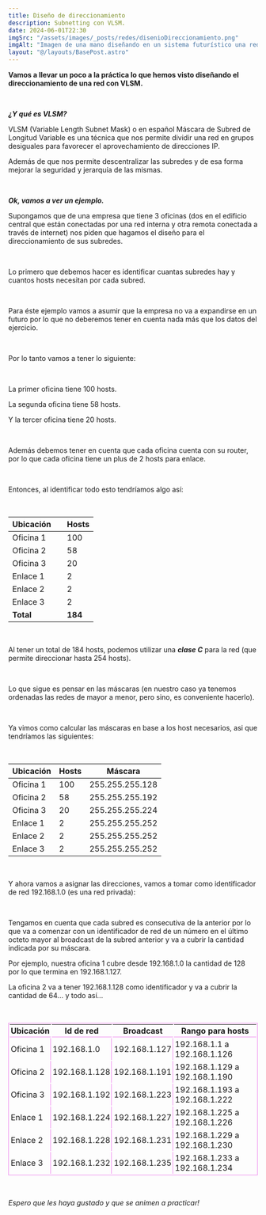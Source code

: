 ```yaml
---
title: Diseño de direccionamiento
description: Subnetting con VLSM.
date: 2024-06-01T22:30
imgSrc: "/assets/images/_posts/redes/disenioDireccionamiento.png"
imgAlt: "Imagen de una mano diseñando en un sistema futurístico una red compleja"
layout: "@/layouts/BasePost.astro"
---
```


**Vamos a llevar un poco a la práctica lo que hemos visto diseñando el direccionamiento de una red con VLSM.**

</br>

***¿Y qué es VLSM?***

VLSM (Variable Length Subnet Mask) o en español Máscara de Subred de Longitud Variable es una técnica que nos permite dividir una red en grupos desiguales para favorecer el aprovechamiento de direcciones IP.

Además de que nos permite descentralizar las subredes y de esa forma mejorar la seguridad y jerarquía de las mismas.

</br>

***Ok, vamos a ver un ejemplo.***

Supongamos que de una empresa que tiene 3 oficinas (dos en el edificio central que están conectadas por una red interna y otra remota conectada a través de internet) nos piden que hagamos el diseño para el direccionamiento de sus subredes.

</br>

Lo primero que debemos hacer es identificar cuantas subredes hay y cuantos hosts necesitan por cada subred.

</br>

Para éste ejemplo vamos a asumir que la empresa no va a expandirse en un futuro por lo que no deberemos tener en cuenta nada más que los datos del ejercicio.

</br>

Por lo tanto vamos a tener lo siguiente:

</br>

La primer oficina tiene 100 hosts.

La segunda oficina tiene 58 hosts.

Y la tercer oficina tiene 20 hosts.

</br>

Además debemos tener en cuenta que cada oficina cuenta con su router, por lo que cada oficina tiene un plus de 2 hosts para enlace.

</br>

Entonces, al identificar todo esto tendríamos algo así:

</br>

| Ubicación |  | Hosts |
| --- | --- | --- |
| Oficina 1 |  | 100 |
| Oficina 2 |  | 58 |
| Oficina 3 |  | 20 |
| Enlace 1 |  | 2 |
| Enlace 2 |  | 2 |
| Enlace 3 |  | 2 |
| **Total** |  | **184** |

</br>

Al tener un total de 184 hosts, podemos utilizar una ***clase C*** para la red (que permite direccionar hasta 254 hosts).

</br>

Lo que sigue es pensar en las máscaras (en nuestro caso ya tenemos ordenadas las redes de mayor a menor, pero sino, es conveniente hacerlo).

</br>

Ya vimos como calcular las máscaras en base a los host necesarios, asi que tendríamos las siguientes:

</br>

| Ubicación | Hosts | Máscara |
| --- | --- | --- |
| Oficina 1 | 100 | 255.255.255.128 |
| Oficina 2 | 58 | 255.255.255.192 |
| Oficina 3 | 20 | 255.255.255.224 |
| Enlace 1 | 2 | 255.255.255.252 |
| Enlace 2 | 2 | 255.255.255.252 |
| Enlace 3 | 2 | 255.255.255.252 |

</br>

Y ahora vamos a asignar las direcciones, vamos a tomar como identificador de red 192.168.1.0 (es una red privada):

</br>

Tengamos en cuenta que cada subred es consecutiva de la anterior por lo que va a comenzar con un identificador de red de un número en el último octeto mayor al broadcast de la subred anterior y va a cubrir la cantidad indicada por su máscara.

Por ejemplo, nuestra oficina 1 cubre desde 192.168.1.0 la cantidad de 128 por lo que termina en 192.168.1.127.

La oficina 2 va a tener 192.168.1.128 como identificador y va a cubrir la cantidad de 64... y todo así...

</br>
<table style="border: 1px solid violet; border-collapse: collapse; border-spacing: 0; border-collapse: separate; border-spacing: 2px;">
    <tr>
        <th style="padding: 2px; border-bottom: 1px solid violet;">Ubicación</th>
        <th style="padding: 2px; border-bottom: 1px solid violet;">Id de red</th>
        <th style="padding: 2px; border-bottom: 1px solid violet;">Broadcast</th>
        <th style="padding: 2px; border-bottom: 1px solid violet;">Rango para hosts</th>
    </tr>
    <tr>
        <td style="padding: 2px; border-right: 1px solid violet;">Oficina 1</td>
        <td style="padding: 2px; border-right: 1px solid violet;">192.168.1.0</td>
        <td style="padding: 2px; border-right: 1px solid violet;">192.168.1.127</td>
        <td style="padding: 2px;">192.168.1.1 a 192.168.1.126</td>
    </tr>
    <tr>
        <td style="padding: 2px; border-right: 1px solid violet;">Oficina 2</td>
        <td style="padding: 2px; border-right: 1px solid violet;">192.168.1.128</td>
        <td style="padding: 2px; border-right: 1px solid violet;">192.168.1.191</td>
        <td style="padding: 2px;">192.168.1.129 a 192.168.1.190</td>
    </tr>
    <tr>
        <td style="padding: 2px; border-right: 1px solid violet;">Oficina 3</td>
        <td style="padding: 2px; border-right: 1px solid violet;">192.168.1.192</td>
        <td style="padding: 2px; border-right: 1px solid violet;">192.168.1.223</td>
        <td style="padding: 2px;">192.168.1.193 a 192.168.1.222</td>
    </tr>
    <tr>
        <td style="padding: 2px; border-right: 1px solid violet;">Enlace 1</td>
        <td style="padding: 2px; border-right: 1px solid violet;">192.168.1.224</td>
        <td style="padding: 2px; border-right: 1px solid violet;">192.168.1.227</td>
        <td style="padding: 2px;">192.168.1.225 a 192.168.1.226</td>
    </tr>
    <tr>
        <td style="padding: 2px; border-right: 1px solid violet;">Enlace 2</td>
        <td style="padding: 2px; border-right: 1px solid violet;">192.168.1.228</td>
        <td style="padding: 2px; border-right: 1px solid violet;">192.168.1.231</td>
        <td style="padding: 2px;">192.168.1.229 a 192.168.1.230</td>
    </tr>
    <tr>
        <td style="padding: 2px; border-right: 1px solid violet;">Enlace 3</td>
        <td style="padding: 2px; border-right: 1px solid violet;">192.168.1.232</td>
        <td style="padding: 2px; border-right: 1px solid violet;">192.168.1.235</td>
        <td style="padding: 2px;">192.168.1.233 a 192.168.1.234</td>
    </tr>
</table>

</br>

*Espero que les haya gustado y que se animen a practicar!*

</br>
